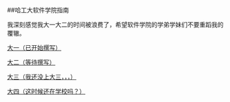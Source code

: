 ##哈工大软件学院指南

我深刻感觉我大一大二的时间被浪费了，希望软件学院的学弟学妹们不要重蹈我的覆辙。


[大一（已开始撰写）](https://github.com/HIT-ON-Github/HIT_SE_Department_Tutorial/blob/master/Freshman.md)

[大二（等待撰写）](https://github.com/HIT-ON-Github/HIT_SE_Deparment_Tutorial/blob/master/Sophomore.md)

[大三（我还没上大三，，，）](https://github.com/HIT-ON-Github/HIT_SE_Department_Tutorial/blob/master/Junior.md)

[大四（这时候还在学校吗？）](https://github.com/HIT-ON-Github/HIT_SE_Department_Tutorial/blob/master/Senior.md)
